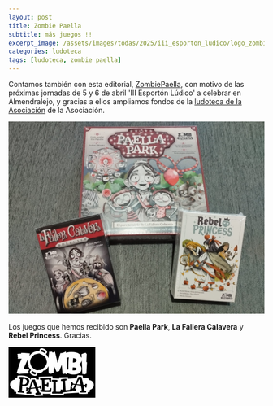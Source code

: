 ```yaml
---
layout: post
title: Zombie Paella
subtitle: más juegos !!
excerpt_image: /assets/images/todas/2025/iii_esporton_ludico/logo_zombiepaella.jpg
categories: ludoteca
tags: [ludoteca, zombie paella]
---
```


Contamos también con esta editorial, [ZombiePaella](https://zombipaella.com/?lang=es), con motivo de las próximas jornadas de 5 y 6 de abril 'III Esportón Lúdico' a celebrar en Almendralejo, y gracias a ellos ampliamos fondos de la [ludoteca de la Asociación](https://boardgamegeek.com/collection/user/AsociacionCSIBadajoz?rankobjecttype=subtype&rankobjectid=1&columns=title%7Cthumbnail%7Cversion%7Ccomment&geekranks=Board%20Game%20Rank&own=1&objecttype=thing&ff=1&subtype=boardgame) de la Asociación.

![zombiepaella](/assets/images/todas/2025/ludoteca_zombiepaella_2025.jpg)

Los juegos que hemos recibido son <b>Paella Park</b>, <b>La Fallera Calavera</b> y <b>Rebel Princess</b>. Gracias.

![zombiepaella](/assets/images/todas/2025/iii_esporton_ludico/logo_zombiepaella.jpg)